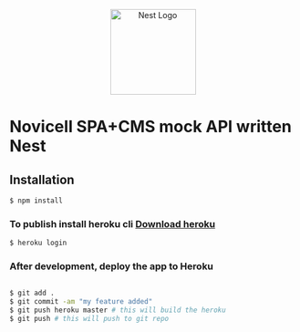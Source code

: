 <p align="center">
  <a href="http://nestjs.com/" target="blank"><img src="https://nestjs.com/img/logo_text.svg" width="150" alt="Nest Logo" /></a>
</p>

# Novicell SPA+CMS mock API written Nest 

## Installation

```bash
$ npm install
```

### To publish install heroku cli [Download heroku](https://devcenter.heroku.com/articles/heroku-cli#download-and-install)

```bash
$ heroku login
```

### After development, deploy the app to Heroku

```bash

$ git add .
$ git commit -am "my feature added"
$ git push heroku master # this will build the heroku
$ git push # this will push to git repo

```